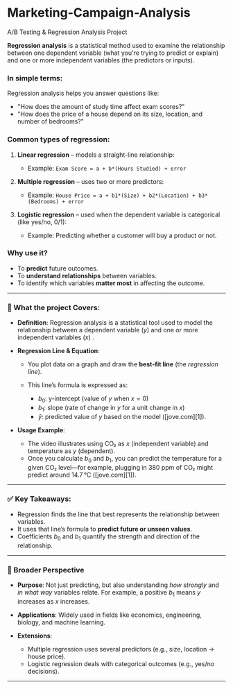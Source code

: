 # Marketing-Campaign-Analysis
A/B Testing &amp; Regression Analysis Project 


**Regression analysis** is a statistical method used to examine the relationship between one dependent variable (what you're trying to predict or explain) and one or more independent variables (the predictors or inputs).

### In simple terms:

Regression analysis helps you answer questions like:

* "How does the amount of study time affect exam scores?"
* "How does the price of a house depend on its size, location, and number of bedrooms?"

### Common types of regression:

1. **Linear regression** – models a straight-line relationship:

   * Example: `Exam Score = a + b*(Hours Studied) + error`

2. **Multiple regression** – uses two or more predictors:

   * Example: `House Price = a + b1*(Size) + b2*(Location) + b3*(Bedrooms) + error`

3. **Logistic regression** – used when the dependent variable is categorical (like yes/no, 0/1):

   * Example: Predicting whether a customer will buy a product or not.

### Why use it?

* To **predict** future outcomes.
* To **understand relationships** between variables.
* To identify which variables **matter most** in affecting the outcome.



---

### 🎯 What the project Covers:

* **Definition**: Regression analysis is a statistical tool used to model the relationship between a dependent variable ($y$) and one or more independent variables ($x$) .

* **Regression Line & Equation**:

  * You plot data on a graph and draw the **best-fit line** (the *regression line*).
  * This line’s formula is expressed as:


    * $b_0$: y-intercept (value of $y$ when $x = 0$)
    * $b_1$: slope (rate of change in $y$ for a unit change in $x$)
    * $\hat{y}$: predicted value of $y$ based on the model ([jove.com][1]).

* **Usage Example**:

  * The video illustrates using CO₂ as $x$ (independent variable) and temperature as $y$ (dependent).
  * Once you calculate $b_0$ and $b_1$, you can predict the temperature for a given CO₂ level—for example, plugging in 380 ppm of CO₂ might predict around 14.7 °C ([jove.com][1]).

---

### ✅ Key Takeaways:

* Regression finds the line that best represents the relationship between variables.
* It uses that line’s formula to **predict future or unseen values**.
* Coefficients $b_0$ and $b_1$ quantify the strength and direction of the relationship.

---

### 🔎 Broader Perspective

* **Purpose**: Not just predicting, but also understanding *how strongly* and *in what way* variables relate. For example, a positive $b_1$ means $y$ increases as $x$ increases.
* **Applications**: Widely used in fields like economics, engineering, biology, and machine learning.
* **Extensions**:

  * Multiple regression uses several predictors (e.g., size, location → house price).
  * Logistic regression deals with categorical outcomes (e.g., yes/no decisions).

---



